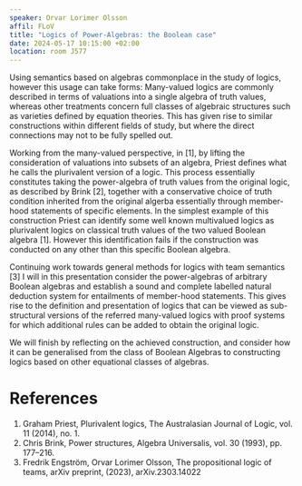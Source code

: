 ```yaml
---
speaker: Orvar Lorimer Olsson
affil: FLoV
title: "Logics of Power-Algebras: the Boolean case"
date: 2024-05-17 10:15:00 +02:00
location: room J577
---
```


Using semantics based on algebras commonplace in the study of logics, however this usage can take forms: Many-valued logics are commonly described in terms of valuations into a single algebra of truth values, whereas other treatments concern full classes of algebraic structures such as varieties defined by equation theories.
This has given rise to similar constructions within different fields of study, but where the direct connections may not to be fully spelled out.
<!--more-->
Working from the many-valued perspective, in [1], by lifting the consideration of valuations into subsets of an algebra, Priest defines what he calls the plurivalent version of a logic.
This process essentially constitutes taking the power-algebra of truth values from the original logic, as described by Brink [2], together with a conservative choice of truth condition inherited from the original algerba essentially through member-hood statements of specific elements.
In the simplest example of this construction Priest can identify some well known multivalued logics as plurivalent logics on classical truth values of the two valued Boolean algebra [1].
However this identification fails if the construction was conducted on any other than this specific Boolean algebra.

Continuing work towards general methods for logics with team semantics [3] I will in this presentation consider the power-algebras of arbitrary Boolean algebras and establish a sound and complete labelled natural deduction system for entailments of member-hood statements.
This gives rise to the definition and presentation of logics that can be viewed as sub-structural versions of the referred many-valued logics with proof systems for which additional rules can be added to obtain the original logic.

We will finish by reflecting on the achieved construction, and consider how it can be generalised from the class of Boolean Algebras to constructing logics based on other equational classes of algebras.

# References

1. Graham Priest, Plurivalent logics, The Australasian Journal of Logic, vol. 11 (2014), no. 1.
2. Chris Brink, Power structures, Algebra Universalis, vol. 30 (1993), pp. 177–216.
3. Fredrik Engström, Orvar Lorimer Olsson, The propositional logic of teams, arXiv preprint, (2023), arXiv.2303.14022